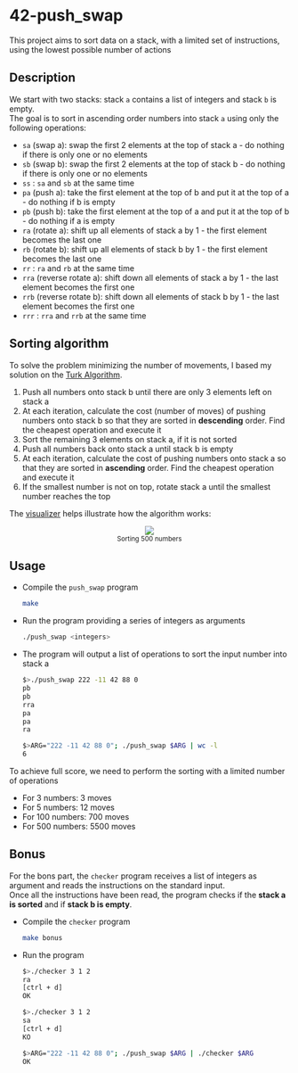 # 42-push_swap

This project aims to sort data on a stack, with a limited set of instructions, using the lowest possible number of actions<br />

## Description
We start with two stacks: stack `a` contains a list of integers and stack `b` is empty. <br />
The goal is to sort in ascending order numbers into stack `a` using only the following operations:
* `sa` (swap a): swap the first 2 elements at the top of stack a - do nothing if there is only one or no elements
* `sb` (swap b): swap the first 2 elements at the top of stack b - do nothing if there is only one or no elements
* `ss` : `sa` and `sb` at the same time
* `pa` (push a): take the first element at the top of b and put it at the top of a - do nothing if b is empty
* `pb` (push b): take the first element at the top of a and put it at the top of b - do nothing if a is empty
* `ra` (rotate a): shift up all elements of stack a by 1 - the first element becomes the last one
* `rb` (rotate b): shift up all elements of stack b by 1 - the first element becomes the last one
* `rr` : `ra` and `rb` at the same time
* `rra` (reverse rotate a): shift down all elements of stack a by 1 - the last element becomes the first one
* `rrb` (reverse rotate b): shift down all elements of stack b by 1 - the last element becomes the first one
* `rrr` : `rra` and `rrb` at the same time

## Sorting algorithm
To solve the problem minimizing the number of movements, I based my solution on the [Turk Algorithm](https://medium.com/@ayogun/push-swap-c1f5d2d41e97).

1. Push all numbers onto stack b until there are only 3 elements left on stack a
2. At each iteration, calculate the cost (number of moves) of pushing numbers onto stack b so that they are sorted in **descending** order. Find the cheapest operation and execute it
3. Sort the remaining 3 elements on stack a, if it is not sorted
4. Push all numbers back onto stack a until stack b is empty
5. At each iteration, calculate the cost of pushing numbers onto stack a so that they are sorted in **ascending** order. Find the cheapest operation and execute it
6. If the smallest number is not on top, rotate stack a until the smallest number reaches the top

The [visualizer](https://github.com/o-reo/push_swap_visualizer) helps illustrate how the algorithm works: <br />

<p align="center">
  <img src="gif/push_swap_visualizer.gif"><br />
  <small>Sorting 500 numbers</small>
</p>

## Usage
* Compile the `push_swap` program
  ```sh
  make
  ```

* Run the program providing a series of integers as arguments
  ```sh
  ./push_swap <integers>
  ```

* The program will output a list of operations to sort the input number into stack a
  ```sh
  $>./push_swap 222 -11 42 88 0
  pb
  pb
  rra
  pa
  pa
  ra
  
  $>ARG="222 -11 42 88 0"; ./push_swap $ARG | wc -l
  6
  ```

To achieve full score, we need to perform the sorting with a limited number of operations
* For 3 numbers: 3 moves
* For 5 numbers: 12 moves
* For 100 numbers: 700 moves
* For 500 numbers: 5500 moves

## Bonus
For the bons part, the `checker` program receives a list of integers as argument and reads the instructions on the standard input.<br />
Once all the instructions have been read, the program checks if the **stack a is sorted** and if **stack b is empty**.<br />

* Compile the `checker` program
  ```sh
  make bonus
  ```

* Run the program
  ```sh
  $>./checker 3 1 2
  ra
  [ctrl + d]
  OK

  $>./checker 3 1 2
  sa
  [ctrl + d]
  KO

  $>ARG="222 -11 42 88 0"; ./push_swap $ARG | ./checker $ARG
  OK
  ```

